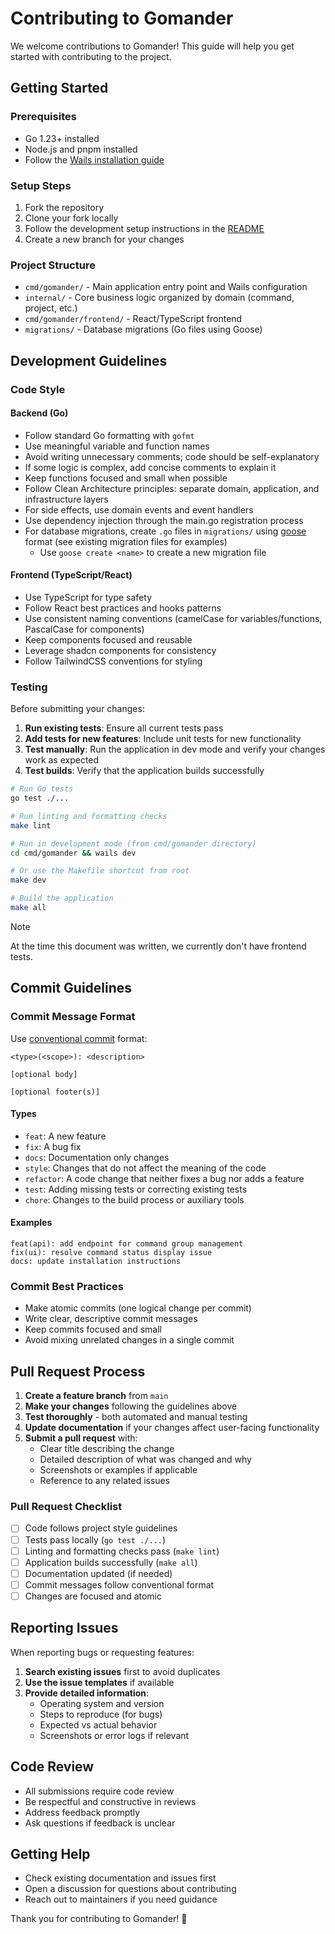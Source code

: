 # Contributing to Gomander

We welcome contributions to Gomander! This guide will help you get started with contributing to the project.

## Getting Started

### Prerequisites
- Go 1.23+ installed
- Node.js and pnpm installed
- Follow the [Wails installation guide](https://wails.io/docs/gettingstarted/installation)

### Setup Steps
1. Fork the repository
2. Clone your fork locally
3. Follow the development setup instructions in the [README](README.md#development)
4. Create a new branch for your changes

### Project Structure
- `cmd/gomander/` - Main application entry point and Wails configuration
- `internal/` - Core business logic organized by domain (command, project, etc.)
- `cmd/gomander/frontend/` - React/TypeScript frontend
- `migrations/` - Database migrations (Go files using Goose)

## Development Guidelines

### Code Style

#### Backend (Go)
- Follow standard Go formatting with `gofmt`
- Use meaningful variable and function names
- Avoid writing unnecessary comments; code should be self-explanatory
- If some logic is complex, add concise comments to explain it
- Keep functions focused and small when possible
- Follow Clean Architecture principles: separate domain, application, and infrastructure layers
- For side effects, use domain events and event handlers
- Use dependency injection through the main.go registration process
- For database migrations, create `.go` files in `migrations/` using [goose](https://github.com/pressly/goose) format (see existing migration files for examples)
  - Use `goose create <name>` to create a new migration file

#### Frontend (TypeScript/React)
- Use TypeScript for type safety
- Follow React best practices and hooks patterns
- Use consistent naming conventions (camelCase for variables/functions, PascalCase for components)
- Keep components focused and reusable
- Leverage shadcn components for consistency
- Follow TailwindCSS conventions for styling

### Testing

Before submitting your changes:

1. **Run existing tests**: Ensure all current tests pass
2. **Add tests for new features**: Include unit tests for new functionality
3. **Test manually**: Run the application in dev mode and verify your changes work as expected
4. **Test builds**: Verify that the application builds successfully

```bash
# Run Go tests
go test ./...

# Run linting and formatting checks
make lint

# Run in development mode (from cmd/gomander directory)
cd cmd/gomander && wails dev

# Or use the Makefile shortcut from root
make dev

# Build the application
make all
```

> [!NOTE]
> At the time this document was written, we currently don't have frontend tests.

## Commit Guidelines

### Commit Message Format

Use [conventional commit](https://www.conventionalcommits.org/en/v1.0.0/) format:

```
<type>(<scope>): <description>

[optional body]

[optional footer(s)]
```

#### Types
- `feat`: A new feature
- `fix`: A bug fix
- `docs`: Documentation only changes
- `style`: Changes that do not affect the meaning of the code
- `refactor`: A code change that neither fixes a bug nor adds a feature
- `test`: Adding missing tests or correcting existing tests
- `chore`: Changes to the build process or auxiliary tools

#### Examples
```
feat(api): add endpoint for command group management
fix(ui): resolve command status display issue
docs: update installation instructions
```

### Commit Best Practices

- Make atomic commits (one logical change per commit)
- Write clear, descriptive commit messages
- Keep commits focused and small
- Avoid mixing unrelated changes in a single commit

## Pull Request Process

1. **Create a feature branch** from `main`
2. **Make your changes** following the guidelines above
3. **Test thoroughly** - both automated and manual testing
4. **Update documentation** if your changes affect user-facing functionality
5. **Submit a pull request** with:
   - Clear title describing the change
   - Detailed description of what was changed and why
   - Screenshots or examples if applicable
   - Reference to any related issues

### Pull Request Checklist

- [ ] Code follows project style guidelines
- [ ] Tests pass locally (`go test ./...`)
- [ ] Linting and formatting checks pass (`make lint`)
- [ ] Application builds successfully (`make all`)
- [ ] Documentation updated (if needed)
- [ ] Commit messages follow conventional format
- [ ] Changes are focused and atomic

## Reporting Issues

When reporting bugs or requesting features:

1. **Search existing issues** first to avoid duplicates
2. **Use the issue templates** if available
3. **Provide detailed information**:
   - Operating system and version
   - Steps to reproduce (for bugs)
   - Expected vs actual behavior
   - Screenshots or error logs if relevant

## Code Review

- All submissions require code review
- Be respectful and constructive in reviews
- Address feedback promptly
- Ask questions if feedback is unclear

## Getting Help

- Check existing documentation and issues first
- Open a discussion for questions about contributing
- Reach out to maintainers if you need guidance

Thank you for contributing to Gomander! 🚀